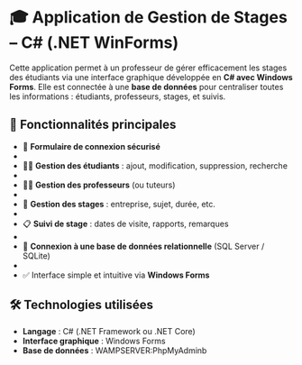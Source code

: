 # 🎓 Application de Gestion de Stages – C# (.NET WinForms)

Cette application permet à un professeur de gérer efficacement les stages des étudiants via une interface graphique développée en **C# avec Windows Forms**. Elle est connectée à une **base de données** pour centraliser toutes les informations : étudiants, professeurs, stages, et suivis.

## 🧾 Fonctionnalités principales

- 🔐 **Formulaire de connexion sécurisé**
- 
- 🧑‍🎓 **Gestion des étudiants** : ajout, modification, suppression, recherche
- 
- 👨‍🏫 **Gestion des professeurs** (ou tuteurs)
- 
- 🏢 **Gestion des stages** : entreprise, sujet, durée, etc.
- 
- 📋 **Suivi de stage** : dates de visite, rapports, remarques
- 
- 💾 **Connexion à une base de données relationnelle** (SQL Server / SQLite)
- 
- ✅ Interface simple et intuitive via **Windows Forms**

## 🛠️ Technologies utilisées

- **Langage** : C# (.NET Framework ou .NET Core)
- **Interface graphique** : Windows Forms
- **Base de données** : WAMPSERVER:PhpMyAdminb

